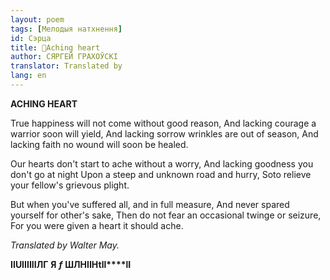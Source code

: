 ```yaml
---
layout: poem
tags: [Мелодыя натхнення]
id: Сэрца
title: 🚧Aching heart
author: СЯРГЕЙ ГРАХОЎСКІ
translator: Translated by 
lang: en
---
```



 
**ACHING HEART**

True happiness will not come without good reason, And lacking courage a warrior soon will yield, And lacking sorrow wrinkles are out of season, And lacking faith no wound will soon be healed.

Our hearts don't start to ache without a worry, And lacking goodness you don't go at night Upon a steep and unknown road and hurry, Soto relieve your fellow's grievous plight.

But when you've suffered all, and in full measure, And never spared yourself for other's sake, Then do not fear an occasional twinge or seizure, For  you were given a heart it should ache.

_Translated by Walter May._

**II****UI****І****ІІІІ****ЛГ**  **Я**  _**f**_  **ШЛНІІ****H****tll****lI**

  
###
